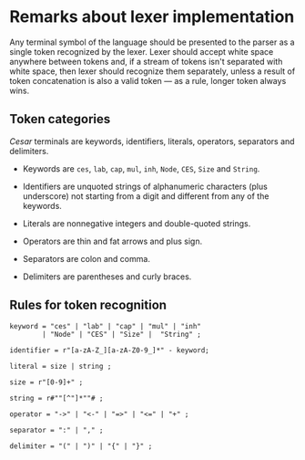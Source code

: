 Remarks about lexer implementation
==================================

Any terminal symbol of the language should be presented to the parser
as a single token recognized by the lexer.  Lexer should accept white
space anywhere between tokens and, if a stream of tokens isn't
separated with white space, then lexer should recognize them
separately, unless a result of token concatenation is also a valid
token &mdash; as a rule, longer token always wins.

## Token categories

_Cesar_ terminals are keywords, identifiers, literals, operators,
separators and delimiters.

  - Keywords are `ces`, `lab`, `cap`, `mul`, `inh`, `Node`, `CES`,
    `Size` and `String`.

  - Identifiers are unquoted strings of alphanumeric characters (plus
    underscore) not starting from a digit and different from any of
    the keywords.

  - Literals are nonnegative integers and double-quoted strings.

  - Operators are thin and fat arrows and plus sign.

  - Separators are colon and comma.

  - Delimiters are parentheses and curly braces.

## Rules for token recognition

```bnf
keyword = "ces" | "lab" | "cap" | "mul" | "inh"
        | "Node" | "CES" | "Size" |  "String" ;

identifier = r"[a-zA-Z_][a-zA-Z0-9_]*" - keyword;

literal = size | string ;

size = r"[0-9]+" ;

string = r#""[^"]*""# ;

operator = "->" | "<-" | "=>" | "<=" | "+" ;

separator = ":" | "," ;

delimiter = "(" | ")" | "{" | "}" ;
```
